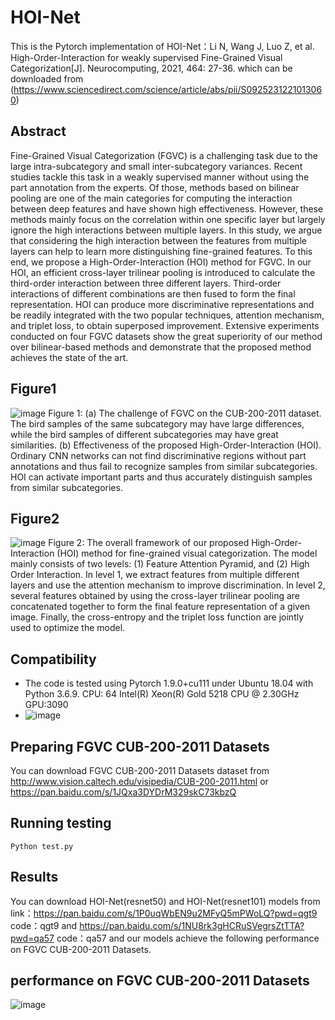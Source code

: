 # HOI-Net
This is the Pytorch implementation of HOI-Net：Li N, Wang J, Luo Z, et al. High-Order-Interaction for weakly supervised Fine-Grained Visual Categorization[J]. Neurocomputing, 2021, 464: 27-36. which can be downloaded from (https://www.sciencedirect.com/science/article/abs/pii/S0925231221013060)
## Abstract
Fine-Grained Visual Categorization (FGVC) is a challenging task due to the large intra-subcategory and small inter-subcategory variances. Recent studies tackle this task in a weakly supervised manner without using the part annotation from the experts. Of those, methods based on bilinear pooling are one of the main categories for computing the interaction between deep features and have shown high effectiveness. However, these methods mainly focus on the correlation within one specific layer but largely ignore the high interactions between multiple layers. In this study, we argue that considering the high interaction between the features from multiple layers can help to learn more distinguishing fine-grained features. To this end, we propose a High-Order-Interaction (HOI) method for FGVC. In our HOI, an efficient cross-layer trilinear pooling is introduced to calculate the third-order interaction between three different layers. Third-order interactions of different combinations are then fused to form the final representation. HOI can produce more discriminative representations and be readily integrated with the two popular techniques, attention mechanism, and triplet loss, to obtain superposed improvement. Extensive experiments conducted on four FGVC datasets show the great superiority of our method over bilinear-based methods and demonstrate that the proposed method achieves the state of the art.
## Figure1 
  ![image](https://user-images.githubusercontent.com/19604312/144156945-f9cb7c2a-453f-4c82-9019-8c5753e9aa5a.png)
   Figure 1: (a) The challenge of FGVC on the CUB-200-2011 dataset. The bird samples of the same subcategory may have large differences, while the bird samples of different  subcategories may have great similarities. (b) Effectiveness of the proposed High-Order-Interaction (HOI). Ordinary CNN networks can not find discriminative regions without part annotations and thus fail to recognize samples from similar subcategories. HOI can activate important parts and thus accurately distinguish samples from similar subcategories.
## Figure2
   ![image](https://user-images.githubusercontent.com/19604312/144157195-8683b401-da5c-4d11-a7f6-3129599f2b07.png)
Figure 2: The overall framework of our proposed High-Order-Interaction (HOI) method for fine-grained visual categorization. The model mainly consists of two levels: (1) Feature Attention Pyramid, and (2) High Order Interaction. In level 1, we extract features from multiple different layers and use the attention mechanism to improve discrimination. In level 2, several features obtained by using the cross-layer trilinear pooling are concatenated together to form the final feature representation of a given image. Finally, the cross-entropy and the triplet loss function are jointly used to optimize the model.
## Compatibility
* The code is tested using Pytorch  1.9.0+cu111 under Ubuntu 18.04 with Python 3.6.9. CPU: 64  Intel(R) Xeon(R) Gold 5218 CPU @ 2.30GHz  GPU:3090
* ![image](https://user-images.githubusercontent.com/19604312/144155729-e5e17b90-7ba0-4700-94d3-709bfd62a94e.png)
## Preparing FGVC CUB-200-2011 Datasets
   You can download FGVC CUB-200-2011 Datasets dataset from http://www.vision.caltech.edu/visipedia/CUB-200-2011.html or https://pan.baidu.com/s/1JQxa3DYDrM329skC73kbzQ
## Running testing
    Python test.py 
## Results
You can download HOI-Net(resnet50) and HOI-Net(resnet101) models from link：https://pan.baidu.com/s/1P0uqWbEN9u2MFyQ5mPWoLQ?pwd=qgt9 
code：qgt9  and https://pan.baidu.com/s/1NU8rk3gHCRuSVegrsZtTTA?pwd=qa57 
code：qa57  and our models achieve the following performance on FGVC CUB-200-2011 Datasets. 
## performance on FGVC CUB-200-2011 Datasets

  ![image](https://user-images.githubusercontent.com/19604312/144165257-3c1ced33-b90a-4faa-9ec0-f26ae08a8c6b.png)


